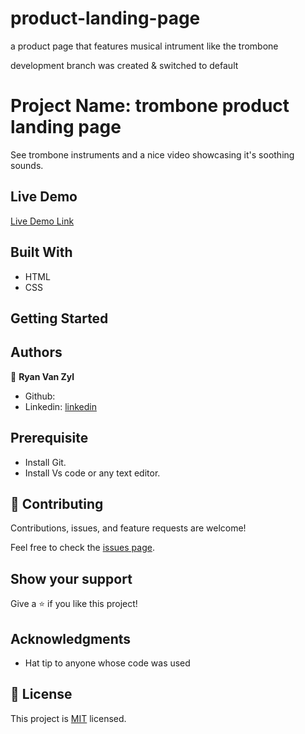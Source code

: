 # product-landing-page

a product page that features musical intrument like the trombone 

development branch was created & switched to default

# Project Name: trombone product landing page

See trombone instruments and a nice video showcasing it's soothing sounds.

## Live Demo

[Live Demo Link]()

## Built With

- HTML
- CSS

## Getting Started

## Authors

👤 **Ryan Van Zyl**

- Github: [](https://github.com/RyanVanZyl)
- Linkedin: [linkedin](https://www.linkedin.com/in/ryan-van-zyl-40574922b/)

## Prerequisite

- Install Git.
- Install Vs code or any text editor.

## 🤝 Contributing

Contributions, issues, and feature requests are welcome!

Feel free to check the [issues page](../../issues/).

## Show your support

Give a ⭐️ if you like this project!

## Acknowledgments

- Hat tip to anyone whose code was used

## 📝 License

This project is [MIT](./MIT.md) licensed.